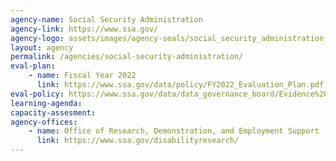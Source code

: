 ```yaml
---
agency-name: Social Security Administration
agency-link: https://www.ssa.gov/
agency-logo: assets/images/agency-seals/social_security_administration_seal.png
layout: agency
permalink: /agencies/social-security-administration/
eval-plan:
    - name: Fiscal Year 2022
      link: https://www.ssa.gov/data/policy/FY2022_Evaluation_Plan.pdf
eval-policy: https://www.ssa.gov/data/data_governance_board/Evidence%20Act%20Evaluation%20Policy%20-%20September%202020.pdf
learning-agenda:
capacity-assesment:
agency-offices:
    - name: Office of Research, Demonstration, and Employment Support
      link: https://www.ssa.gov/disabilityresearch/
---
```

